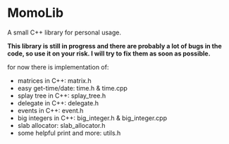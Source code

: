 # MomoLib
A small C++ library for personal usage.

**This library is still in progress and there are probably a lot of bugs in the code, so use it on your risk. I will try to fix them as soon as possible.**

for now there is implementation of:
- matrices in C++: matrix.h
- easy get-time/date: time.h & time.cpp
- splay tree in C++: splay_tree.h
- delegate in C++: delegate.h
- events in C++: event.h
- big integers in C++: big_integer.h & big_integer.cpp
- slab allocator: slab_allocator.h
- some helpful print and more: utils.h
